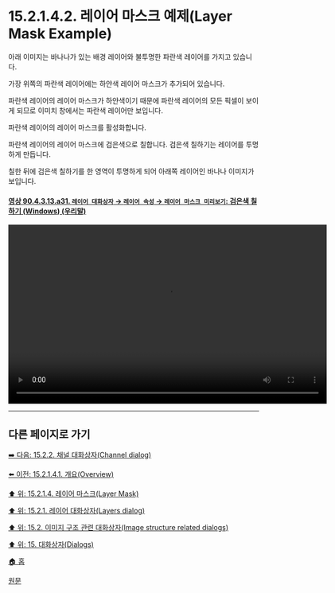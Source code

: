# 15.2.1.4.2. 레이어 마스크 예제(Layer Mask Example)

아래 이미지는 바나나가 있는 배경 레이어와 불투명한 파란색 레이어를 가지고 있습니다.

가장 위쪽의 파란색 레이어에는 하얀색 레이어 마스크가 추가되어 있습니다.

파란색 레이어의 레이어 마스크가 하얀색이기 때문에 파란색 레이어의 모든 픽셀이 보이게 되므로 이미치 창에서는 파란색 레이어만 보입니다. 

파란색 레이어의 레이어 마스크를 활성화합니다.

파란색 레이어의 레이어 마스크에 검은색으로 칠합니다. 검은색 칠하기는 레이어를 투명하게 만듭니다.

칠한 뒤에 검은색 칠하기를 한 영역이 투명하게 되어 아래쪽 레이어인 바나나 이미지가 보입니다.

<a id="90-04-03-13-a31"></a>

#### [영상 90.4.3.13.a31. `레이어 대화상자` → `레이어 속성` → `레이어 마스크 미리보기`: 검은색 칠하기 (Windows) (우리말)](./90-04-03-13-layer_mask.md#90-04-03-13-a31)
<video controls="controls" width="640" height="360" src="https://github.com/wonder13662/gimp/assets/15767104/28c76d4b-cbef-4ca0-8162-b9614b50f75c"></video>

***

## 다른 페이지로 가기

[➡️ 다음: 15.2.2. 채널 대화상자(Channel dialog)](./15-02-02-00-channel-dialog.md)

[⬅️ 이전: 15.2.1.4.1. 개요(Overview)](./15-02-01-04-01-overview.md)

[⬆️ 위: 15.2.1.4. 레이어 마스크(Layer Mask)](./15-02-01-04-00-layer_mask.md)

[⬆️ 위: 15.2.1. 레이어 대화상자(Layers dialog)](./15-02-01-00-layers-dialog.md)

[⬆️ 위: 15.2. 이미지 구조 관련 대화상자(Image structure related dialogs)](./15-02-00-image-structure-related-dialogs.md)

[⬆️ 위: 15. 대화상자(Dialogs)](./15-00-dialogs.md)

[🏠 홈](./00-home.md)

[원문](https://docs.gimp.org/2.10/ko/gimp-dialogs-structure.html#gimp-layer-mask)